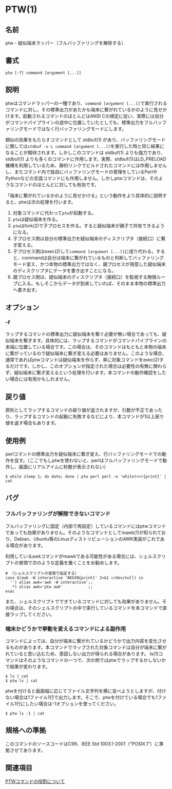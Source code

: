 # PTW(1)

## 名前

ptw - 疑似端末ラッパー（フルバッファリングを解除する）

## 書式

```sh:
ptw [-f] command [argument [...]]
```

## 説明

ptwはコマンドラッパーの一種であり、`command [argument [...]]`で実行されるコマンドに対し、その標準出力があたかも端末に繋がれているかのように見せかけます。起動されるコマンドのほとんどはANSI Cの規定に従い、実際には自分がコマンドパイプラインの途中に位置していたとしても、標準出力をフルバッファリングモードではなく行バッファリングモードにします。

類似の効果をもたらすコマンドとして stdbuf(1) があり、バッファリングモードに関しては`stdbuf -o L command [argument [...]]`を実行した時と同じ結果になることが期待されます。しかしこのコマンドは stdbuf(1) よりも強力であり、stdbuf(1) よりも多くのコマンドに作用します。実際、stdbuf(1)はLD_PRELOAD機構を利用しているため、静的リンクでビルドされたコマンドには作用しませんし、またコマンド内で独自にバッファリングモードの管理をしているPerlやPythonなどの言語コマンドにも作用しません。しかしptwコマンドは、そのようなコマンドのほとんどに対しても有効です。

「端末に繋がれているかのように見せかける」という動作をより具体的に説明すると、ptwは次の処理を行います。

1. 対象コマンドに代わって`ptw`が起動する。
1. `ptw`は疑似端末を作る。
1. `ptw`はfork(2)で子プロセスを作る。すると疑似端末が親子で共有できるようになる。
1. 子プロセス側は自分の標準出力を疑似端末のディスクリプタ（接続口）に繋ぎ変える。
1. 子プロセス側はexec(2)して`command [argument [...]]`に成り代わる。すると、commandは自分は端末に繋がれているものと判断してバッファリングモード変え、かつ本物の標準出力ではなく、親プロセスが用意した疑似端末のディスクリプタにデータを書き出すことになる。
1. 親プロセス側は、疑似端末のディスクリプタ（接続口）を監視する無限ループに入る。もしそこからデータが到来していれば、そのまま本物の標準出力へ書き出す。

## オプション

### -f

ラップするコマンドの標準出力に疑似端末を繋ぐ必要が無い場合であっても、疑似端末を繋ぎます。具体的には、ラップするコマンドがコマンドパイプラインの末端に位置している場合です。この場合は、そのコマンドはもともと本物の端末に繋がっているので疑似端末に繋ぎ変える必要はありません。このような場合、通常であればptwコマンドは疑似端末を作らず、単に対象コマンドをexec(2)するだけです。しかし、このオプションが指定された場合は必要性の有無に関わらず、疑似端末に繋ぎ変えるという処理を行います。本コマンドの動作確認をしたい場合には有用かもしれません。

## 戻り値

原則としてラップするコマンドの戻り値が返されますが、引数が不正であったり、ラップするコマンドの起動に失敗するなどにより、本コマンドが1以上戻り値を返す場合もあります。

## 使用例

perlコマンドの標準出力を疑似端末に繋ぎ変え、行バッファリングモードでの動作を促す。（ここでもしptwを使わないと、perlはフルバッファリングモードで動作し、画面にリアルアイムに秒数が表示されない）

```sh:
$ while sleep 1; do date; done | ptw perl perl -e 'while(<>){print}' | cat
```

## バグ

### フルバッファリングが解除できないコマンド

フルバッファリングに固定（内部で再設定）しているコマンドにはptwコマンドであっても効果がありません。そのようなコマンドとしてmawk(1)が知られており、Debian、Ubuntu等のLinuxディストリビューションのAWK実装がこれである場合があります。

利用しているawkコマンドがmawkである可能性がある場合には、シェルスクリプトの冒頭で次のような定義を置くことをお勧めします。

```sh:
# （シェルスクリプトの冒頭で指定する）
case $(awk -W interactive 'BEGIN{print}' 2>&1 >/dev/null) in
  '') alias awk='awk -W interactive';;
   *) alias awk='ptw awk'           ;;
esac
```

また、シェルスクリプトでできているコマンドに対しても効果がありません。その場合は、そのシェルスクリプトの中で実行しているコマンドを本コマンドで直接ラップしてください。

### 端末かどうかで挙動を変えるコマンドによる副作用

コマンドによっては、自分が端末に繋がれているかどうかで出力内容を変化させるものがあります。本コマンドでラップされた対象コマンドは自分が端末に繋がれていると思い込むため、意図しない出力が得られる場合があります。
ls(1)コマンドはそのようなコマンドの一つで、次の例ではptwでラップするかしないかで結果が変わります。

```sh:
$ ls | cat
$ ptw ls | cat
```

ptwを付けると画面幅に応じてファイル文字列を横に並べようとしますが、付けない場合は1ファイル1行で出力します。そこで、ptwを付けている場合でも1ファイル1行にしたい場合は-1オプションを使ってください。

```sh:
$ ptw ls -1 | cat
```

## 規格への準拠

このコマンドのソースコードはC99、IEEE Std 1003.1-2001（“POSIX.1”）に準拠させてあります。

## 関連項目

[PTWコマンドの役割について](ptw.info.ja.md)
